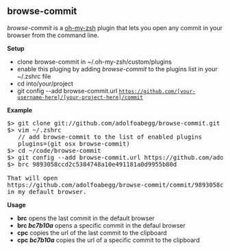browse-commit
---

_browse-commit_ is a [oh-my-zsh] plugin that lets you open any commit in your browser from the command line.

**Setup**

 - clone browse-commit in ~/.oh-my-zsh/custom/plugins
 - enable this pluging by adding _browse-commit_ to the plugins list in your ~/.zshrc file
 - cd into/your/project
 - git config --add browse-commit.url <code>https://github.com/[your-username-here]/[your-project-here]/commit</code>

**Example**
<pre>
$> git clone git://github.com/adolfoabegg/browse-commit.git ~/.oh-my-zsh/custom/plugins/browse-commit
$> vim ~/.zshrc
   // add browse-commit to the list of enabled plugins
   plugins=(git osx browse-commit)
$> cd ~/code/browse-commit
$> git config --add browse-commit.url https://github.com/adolfoabegg/browse-commit/commit/
$> brc 9893058ccd2c5384748a10e491181a0d9955b80d

That will open 
https://github.com/adolfoabegg/browse-commit/commit/9893058ccd2c5384748a10e491181a0d9955b80d 
in my default browser.
</pre>

**Usage**

 - **brc** opens the last commit in the default browser
 - **brc _bc7b10a_** opens a specific commit in the defaul browser
 - **cpc** copies the url of the last commit to the clipboard
 - **cpc _bc7b10a_** copies the url of a specific commit to the clipboard



  [oh-my-zsh]: https://github.com/robbyrussell/oh-my-zsh
